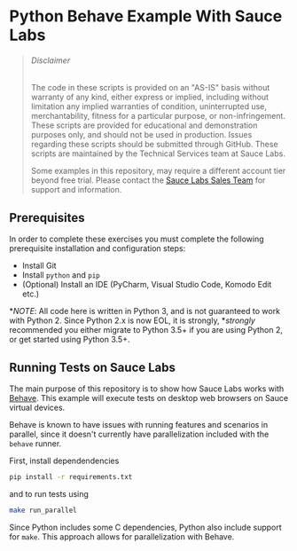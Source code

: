 # Python Behave Example With Sauce Labs

> ###### Disclaimer
>
> The code in these scripts is provided on an "AS-IS" basis without warranty of any kind, either express or implied, including without limitation any implied warranties of condition, uninterrupted use, merchantability, fitness for a particular purpose, or non-infringement. These scripts are provided for educational and demonstration purposes only, and should not be used in production. Issues regarding these scripts should be submitted through GitHub. These scripts are maintained by the Technical Services team at Sauce Labs.
>
> Some examples in this repository, may require a different account tier beyond free trial. Please contact the [Sauce Labs Sales Team](https://saucelabs.com/contact) for support and information.

## Prerequisites

In order to complete these exercises you must complete the following prerequisite installation and configuration steps:

* Install Git
* Install `python` and `pip`
* (Optional) Install an IDE (PyCharm, Visual Studio Code, Komodo Edit etc.)

**NOTE*: All code here is written in Python 3, and is not guaranteed to work with Python 2. Since Python 2.x is now EOL, it is strongly, **strongly* recommended you either migrate to Python 3.5+ if you are using Python 2, or get started using Python 3.5+. 


## Running Tests on Sauce Labs

The main purpose of this repository is to show how Sauce Labs works with [Behave](https://behave.readthedocs.io/en/stable/). This example will execute tests on desktop web browsers on Sauce virtual devices.

Behave is known to have issues with running features and scenarios in parallel, since it doesn't currently have parallelization included with the `behave` runner.

First, install dependendencies

```bash
pip install -r requirements.txt
```

and to run tests using

```bash
make run_parallel
```

Since Python includes some C dependencies, Python also include support for `make`. This approach allows for parallelization with Behave.